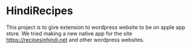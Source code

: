 # HindiRecipes
This project is to give extension to wordpress website to be on apple app store. We tried making a new native app for the site https://recipesinhindi.net and other wordpress websites. 
